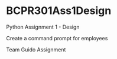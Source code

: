# BCPR301Ass1Design
Python Assignment 1 - Design

Create a command prompt for employees

Team Guido Assignment
